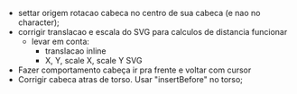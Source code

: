 - settar origem rotacao cabeca no centro de sua cabeca (e nao no character);
- corrigir translacao e escala do SVG para calculos de distancia funcionar
  - levar em conta:
    - translacao inline
    - X, Y, scale X, scale Y SVG
- Fazer comportamento cabeça ir pra frente e voltar com cursor
- Corrigir cabeca atras de torso. Usar "insertBefore" no torso;

